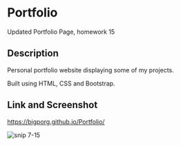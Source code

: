 # Portfolio
Updated Portfolio Page, homework 15

## Description

Personal portfolio website displaying some of my projects.

Built using HTML, CSS and Bootstrap.

## Link and Screenshot

https://bigporg.github.io/Portfolio/

![snip 7-15](https://user-images.githubusercontent.com/80430372/125878027-df06da90-c7c4-4d54-bdad-261d81611e0c.PNG)
